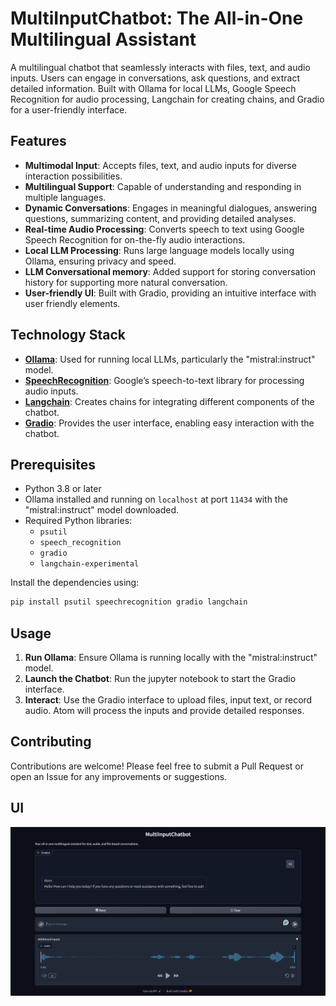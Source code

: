 # MultiInputChatbot: The All-in-One Multilingual Assistant

A multilingual chatbot that seamlessly interacts with files, text, and audio inputs. Users can engage in conversations, ask questions, and extract detailed information. Built with Ollama for local LLMs, Google Speech Recognition for audio processing, Langchain for creating chains, and Gradio for a user-friendly interface.

## Features

- **Multimodal Input**: Accepts files, text, and audio inputs for diverse interaction possibilities.
- **Multilingual Support**: Capable of understanding and responding in multiple languages.
- **Dynamic Conversations**: Engages in meaningful dialogues, answering questions, summarizing content, and providing detailed analyses.
- **Real-time Audio Processing**: Converts speech to text using Google Speech Recognition for on-the-fly audio interactions.
- **Local LLM Processing**: Runs large language models locally using Ollama, ensuring privacy and speed.
- **LLM Conversational memory**: Added support for storing conversation history for supporting more natural conversation.
- **User-friendly UI**: Built with Gradio, providing an intuitive interface with user friendly elements.

## Technology Stack

- **[Ollama](https://ollama.com/)**: Used for running local LLMs, particularly the "mistral:instruct" model.
- **[SpeechRecognition](https://pypi.org/project/SpeechRecognition/)**: Google’s speech-to-text library for processing audio inputs.
- **[Langchain](https://langchain.com/)**: Creates chains for integrating different components of the chatbot.
- **[Gradio](https://gradio.app/)**: Provides the user interface, enabling easy interaction with the chatbot.

## Prerequisites

- Python 3.8 or later
- Ollama installed and running on `localhost` at port `11434` with the "mistral:instruct" model downloaded.
- Required Python libraries:
  - `psutil`
  - `speech_recognition`
  - `gradio`
  - `langchain-experimental`

Install the dependencies using:

```bash
pip install psutil speechrecognition gradio langchain
```

## Usage

1. **Run Ollama**: Ensure Ollama is running locally with the "mistral:instruct" model.
2. **Launch the Chatbot**: Run the jupyter notebook to start the Gradio interface.
3. **Interact**: Use the Gradio interface to upload files, input text, or record audio. Atom will process the inputs and provide detailed responses.

## Contributing

Contributions are welcome! Please feel free to submit a Pull Request or open an Issue for any improvements or suggestions.

## UI

![MultiInputChatbot](https://github.com/abhijitchavda/MultiInputChatbot/blob/main/UI.jpg?raw=true)


